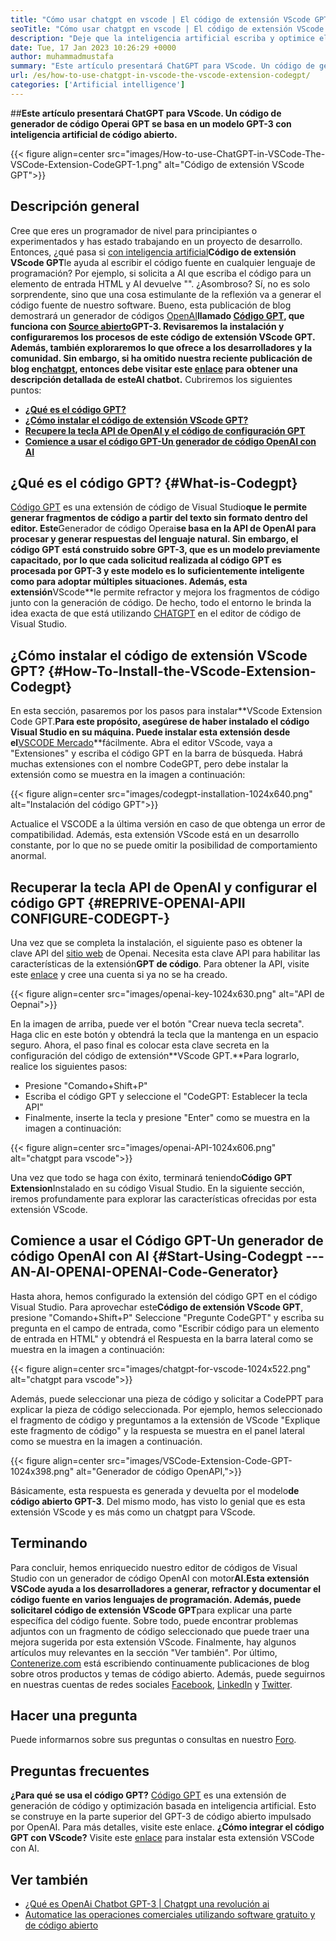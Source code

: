 ```yaml
---
title: "Cómo usar chatgpt en vscode | El código de extensión VScode GPT" 
seoTitle: "Cómo usar chatgpt en vscode | El código de extensión VScode GPT" 
description: "Deje que la inteligencia artificial escriba y optimice el código fuente utilizando la API de OpenAI. El código de extensión VSCode GPT está alimentado por GPT-3, que es un modelo NLP de código abierto." 
date: Tue, 17 Jan 2023 10:26:29 +0000
author: muhammadmustafa
summary: "Este artículo presentará ChatGPT para VScode. Un código de generador de código Operai GPT se basa en un modelo GPT-3 con inteligencia artificial de código abierto." 
url: /es/how-to-use-chatgpt-in-vscode-the-vscode-extension-codegpt/
categories: ['Artificial intelligence']
---
```


##**Este artículo presentará ChatGPT para VScode. Un código de generador de código Operai GPT se basa en un modelo GPT-3 con inteligencia artificial de código abierto.**

{{< figure align=center src="images/How-to-use-ChatGPT-in-VSCode-The-VSCode-Extension-CodeGPT-1.png" alt="Código de extensión VScode GPT">}}


## Descripción general
Cree que eres un programador de nivel para principiantes o experimentados y has estado trabajando en un proyecto de desarrollo. Entonces, ¿qué pasa si [con inteligencia artificial][1]**Código de extensión VScode GPT**le ayuda al escribir el código fuente en cualquier lenguaje de programación? Por ejemplo, si solicita a AI que escriba el código para un elemento de entrada HTML y AI devuelve "". ¿Asombroso?
Sí, no es solo sorprendente, sino que una cosa estimulante de la reflexión va a generar el código fuente de nuestro software. Bueno, esta publicación de blog demostrará un generador de códigos [OpenAI][2]****llamado [Código GPT][3], que funciona con [Source abierto][4]**GPT-3**. Revisaremos la instalación y configuraremos los procesos de este código de extensión VScode GPT. Además, también exploraremos lo que ofrece a los desarrolladores y la comunidad. Sin embargo, si ha omitido nuestra reciente publicación de blog en**[chatgpt][5]**, entonces debe visitar este [enlace][6] para obtener una descripción detallada de este**AI chatbot.**
Cubriremos los siguientes puntos:
* [**¿Qué es el código GPT?**][7]
* [**¿Cómo instalar el código de extensión VScode GPT?**][8]
* [**Recupere la tecla API de OpenAI y el código de configuración GPT**][9]
* [**Comience a usar el código GPT-Un generador de código OpenAI con AI**][10]

## ¿Qué es el código GPT?   {#What-is-Codegpt}
[Código GPT][3] es una extensión de código de Visual Studio**que le permite generar fragmentos de código a partir del texto sin formato dentro del editor. Este**Generador de código Operai**se basa en la API de OpenAI para procesar y generar respuestas del lenguaje natural. Sin embargo, el código GPT está construido sobre GPT-3, que es un modelo previamente capacitado, por lo que cada solicitud realizada al código GPT es procesada por GPT-3 y este modelo es lo suficientemente inteligente como para adoptar múltiples situaciones. Además, esta extensión**VScode**le permite refractor y mejora los fragmentos de código junto con la generación de código. De hecho, todo el entorno le brinda la idea exacta de que está utilizando [CHATGPT][11] en el editor de código de Visual Studio.

## ¿Cómo instalar el código de extensión VScode GPT?   {#How-To-Install-the-VScode-Extension-Codegpt}
En esta sección, pasaremos por los pasos para instalar**VScode Extension Code GPT.**Para este propósito, asegúrese de haber instalado el código Visual Studio en su máquina. Puede instalar esta extensión desde el**[VSCODE Mercado][12]**fácilmente.
Abra el editor VScode, vaya a "Extensiones" y escriba el código GPT en la barra de búsqueda. Habrá muchas extensiones con el nombre CodeGPT, pero debe instalar la extensión como se muestra en la imagen a continuación:

{{< figure align=center src="images/codegpt-installation-1024x640.png" alt="Instalación del código GPT">}}

Actualice el VSCODE a la última versión en caso de que obtenga un error de compatibilidad. Además, esta extensión VScode está en un desarrollo constante, por lo que no se puede omitir la posibilidad de comportamiento anormal.

## Recuperar la tecla API de OpenAI y configurar el código GPT   {#REPRIVE-OPENAI-APII CONFIGURE-CODEGPT-}
Una vez que se completa la instalación, el siguiente paso es obtener la clave API del [sitio web][13] de Openai. Necesita esta clave API para habilitar las características de la extensión**GPT de código**. Para obtener la API, visite este [enlace][13] y cree una cuenta si ya no se ha creado.

{{< figure align=center src="images/openai-key-1024x630.png" alt="API de Oepnai">}}

En la imagen de arriba, puede ver el botón "Crear nueva tecla secreta". Haga clic en este botón y obtendrá la tecla que la mantenga en un espacio seguro. Ahora, el paso final es colocar esta clave secreta en la configuración del código de extensión**VScode GPT.**Para lograrlo, realice los siguientes pasos:
  * Presione "Comando+Shift+P"
  * Escriba el código GPT y seleccione el "CodeGPT: Establecer la tecla API"
  * Finalmente, inserte la tecla y presione "Enter" como se muestra en la imagen a continuación:

{{< figure align=center src="images/openai-API-1024x606.png" alt="chatgpt para vscode">}}

Una vez que todo se haga con éxito, terminará teniendo**Código GPT Extension**Instalado en su código Visual Studio. En la siguiente sección, iremos profundamente para explorar las características ofrecidas por esta extensión VScode.

## Comience a usar el Código GPT-Un generador de código OpenAI con AI   {#Start-Using-Codegpt --- AN-AI-OPENAI-OPENAI-Code-Generator}
Hasta ahora, hemos configurado la extensión del código GPT en el código Visual Studio. Para aprovechar este**Código de extensión VScode GPT**, presione "Comando+Shift+P" Seleccione "Pregunte CodeGPT" y escriba su pregunta en el campo de entrada, como "Escribir código para un elemento de entrada en HTML" y obtendrá el Respuesta en la barra lateral como se muestra en la imagen a continuación:

{{< figure align=center src="images/chatgpt-for-vscode-1024x522.png" alt="chatgpt para vscode">}}

Además, puede seleccionar una pieza de código y solicitar a CodePPT para explicar la pieza de código seleccionada. Por ejemplo, hemos seleccionado el fragmento de código y preguntamos a la extensión de VScode "Explique este fragmento de código" y la respuesta se muestra en el panel lateral como se muestra en la imagen a continuación.

{{< figure align=center src="images/VSCode-Extension-Code-GPT-1024x398.png" alt="Generador de código OpenAPI,">}}

Básicamente, esta respuesta es generada y devuelta por el modelo**de código abierto GPT-3**. Del mismo modo, has visto lo genial que es esta extensión VScode y es más como un chatgpt para VScode.

## Terminando
Para concluir, hemos enriquecido nuestro editor de códigos de Visual Studio con un generador de código OpenAI con motor**AI.**Esta extensión VSCode ayuda a los desarrolladores a generar, refractor y documentar el código fuente en varios lenguajes de programación. Además, puede solicitar**el código de extensión VScode GPT**para explicar una parte específica del código fuente. Sobre todo, puede encontrar problemas adjuntos con un fragmento de código seleccionado que puede traer una mejora sugerida por esta extensión VScode. Finalmente, hay algunos artículos muy relevantes en la sección "Ver también".
Por último, [Contenerize.com][4] está escribiendo continuamente publicaciones de blog sobre otros productos y temas de código abierto. Además, puede seguirnos en nuestras cuentas de redes sociales [Facebook][14], [LinkedIn][15] y [Twitter][16].

## Hacer una pregunta
Puede informarnos sobre sus preguntas o consultas en nuestro [Foro][17].

## Preguntas frecuentes
**¿Para qué se usa el código GPT?**
[Código GPT][3] es una extensión de generación de código y optimización basada en inteligencia artificial. Esto se construye en la parte superior del GPT-3 de código abierto impulsado por OpenAI. Para más detalles, visite este enlace.
**¿Cómo integrar el código GPT con VScode?**
Visite este [enlace][9] para instalar esta extensión VSCode con AI.

## Ver también
  * [¿Qué es OpenAi Chatbot GPT-3 | Chatgpt una revolución ai][6]
  * [Automatice las operaciones comerciales utilizando software gratuito y de código abierto][18]

  
[1]: https://blog.containerize.com/category/artificial-intelligence/
[2]: https://openai.com/
[3]: https://marketplace.visualstudio.com/items?itemName=timkmecl.codegpt3
[4]: https://www.containerize.com/
[5]: https://en.wikipedia.org/wiki/GPT-3
[6]: https://blog.containerize.com/artificial-intelligence/what-is-openai-chatbot-gpt-3-chatgpt-an-ai-revolution/
[7]: #What-is-CodeGPT
[8]: #How-to-install-the-VSCode-extension-CodeGPT
[9]: #Retrieve-OpenAI-API-Key-configure-CodeGPT-
[10]: #Start-using-CodeGPT---an-AI-Powered-OpenAI-Code-Generator
[11]: https://openai.com/blog/chatgpt/
[12]: https://marketplace.visualstudio.com/vscode
[13]: https://beta.openai.com/account/api-keys
[14]: https://web.facebook.com/containerize
[15]: https://www.linkedin.com/company/containerize/
[16]: https://twitter.com/containerize_co
[17]: https://forum.containerize.com/
[18]: https://blog.containerize.com/blogging/automate-business-operations-using-open-source-software/
